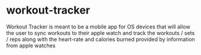 # workout-tracker
Workout Tracker is meant to be a mobile app for OS devices that will allow the user to sync workouts to their apple watch and track the workouts / sets / reps along with the heart-rate and calories burned provided by information from apple watches
